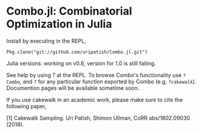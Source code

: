 # Combo.jl: Combinatorial Optimization in Julia

Install by executing in the REPL,

`Pkg.clone("git://github.com/uripatish/Combo.jl.git")`

Julia versions: working on v0.6, version for 1.0 is still failing. 

See help by using ? at the REPL. To browse Combo's functionality use `?Combo`, and `?` for any particular function exported by Combo (e.g. `?cakewalk`). Documention pages will be available sometime soon. 

If you use cakewalk in an academic work, please make sure to cite the following paper, 

[1] Cakewalk Sampling. Uri Patish, Shimon Ullman, CoRR abs/1802.09030 (2018).
